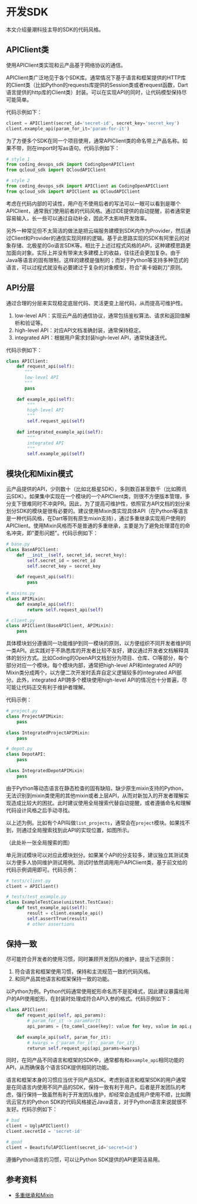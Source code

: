 # 开发SDK

本文介绍量潮科技主导的SDK的代码风格。

## APIClient类

使用APIClient类实现和云产品基于网络协议的通信。

APIClient类广泛地见于各个SDK库。通常情况下基于语言和框架提供的HTTP库的Client类（比如Python的requests库提供的Session类或者request函数，Dart语言提供的http库的Client类）封装。可以在实现API的同时，让代码模型保持尽可能简单。

代码示例如下：

```python
client = APIClient(secret_id='secret-id', secret_key='secret_key')
client.example_api(param_for_it='param-for-it')
```

为了方便多个SDK在同一个项目使用，通常APIClient类的命名带上产品名称。如果不带，则在import时写as语句。代码示例如下：

```python
# style 1
from coding_devops_sdk import CodingOpenAPIClient
from qcloud_sdk import QCloudAPIClient

# style 2
from coding_devops_sdk import APIClient as CodingOpenAPIClient
from qcloud_sdk import APIClient as QCloudAPIClient
```

考虑在代码内部的可读性，用户在不使用后者的写法可以一眼可以看到是哪个APIClient，通常我们使用前者的代码风格。通过IDE提供的自动提醒，前者通常更容易输入，长一些可以通过自动补全，因此不太影响开发效率。

另外一种常见但不太简洁的做法是把云端服务建模到SDK内作为Provider，然后通过Client和Provider的通信实现同样的逻辑。基于此思路实现的SDK有阿里云的对象存储、北极星的Go语言SDK等。相比于上述过程式风格的API，这种建模思路更加面向对象。实际上并没有带来太多建模上的收益，往往还会更加复杂。由于Java等语言的固有限制，这样的建模是强制的；而对于Python等支持多种范式的语言，可以过程式就没有必要建过于复杂的对象模型，符合"奥卡姆剃刀"原则。

## API分层

通过合理的分层来实现稳定底层代码、灵活更变上层代码，从而提高可维护性。

1. low-level API：实现云产品的通信协议，通常包括鉴权算法、请求和返回值解析和验证等。
2. high-level API：对应API文档准确封装，通常保持稳定。
3. integrated API：根据用户需求封装high-level API，通常快速迭代。

代码示例如下：

```python
class APIClient:
    def request_api(self):
       """
       low-level API
       """
       pass
       
    def example_api(self):
        """
        high-level API
        """
        self.request_api(self)
    
    def integrated_example_api(self):
        """
        integrated API
        """
        self.example_api(self)
```       

## 模块化和Mixin模式

云产品提供的API，少则数十（比如北极星SDK），多则数百甚至数千（比如腾讯云SDK）。如果集中实现在一个模块的一个APIClient类，则很不方便版本管理，多分支下很难同时不冲突PR。因此，为了提高可维护性，依照官方API文档的划分来划分SDK的模块是很有必要的。建议使用Mixin类实现具体API（在Python等语言是一种代码风格，在Dart等则有原生mixin支持），通过多重继承实现用户使用的APIClient。使用Mixin风格而不是普通的多重继承，主要是为了避免处理潜在的命名冲突，即"菱形问题"。代码示例如下：

```python
# base.py
class BaseAPIClient:
    def __init__(self, secret_id, secret_key):
        self.secret_id = secret_id
        self.secret_key = secret_key
    
    def request_api(self):
        pass
        
# mixins.py
class APIMixin:
    def example_api(self):
        return self.request_api(self)

# client.py
class APIClient(BaseAPIClient, APIMixin):
    pass
```

具体模块划分遵循同一功能维护到同一模块的原则，以方便组织不同开发者维护同一类API。此实践对于不熟悉库的开发者比较不友好，建议通过开发者文档解释具体的划分方式。比如Coding的OpenAPI文档划分为项目、仓库、CI等部分，每个部分对应一个模块。每个模块内部，通常把high-level API和integrated API的Mixin类分成两个，以方便二次开发时丢弃自定义逻辑较多的integrated API部分。此外，integrated API跨多个模块使用high-level API的情况也十分普遍，尽可能让代码正交有利于维护者理解。

代码示例：

```python
# project.py
class ProjectAPIMixin:
    pass
   
class IntegratedProjectAPIMixin:
    pass

# depot.py
class DepotAPI:
    pass
    
class IntegratedDepotAPIMixin:
    pass
```

由于Python等动态语言在静态检查的固有缺陷，缺少原生mixin支持的Python，无法识别到mixin类使用的其他mixin或者上层API，从而对新加入的开发者理解实现造成比较大的困扰。此时建议使用全局搜索代替自动提醒，或者遵循命名和理解代码设计风格之后手动寻找。

以上述为例。比如有个API叫做`list_projects`，通常会在`project`模块。如果找不到，则通过全局搜索找到此API的实现位置，如图所示。

（此处补一张全局搜索的图）

单元测试模块可以对应此模块划分。如果某个API的分支较多，建议独立其测试类以方便多人协同维护测试用例。测试时依然调用用户APIClient类，基于前文给的代码示例调用即可。代码示例：

```python
# tests/client.py
client = APIClient()

# tests/test_example.py
class ExampleTestCase(uniitest.TestCase):
    def test_example_api(self):
        result = client.example_api()
        self.assertTrue(result)
        # other assertions
```

## 保持一致

尽可能符合开发者的使用习惯，同时兼顾开发团队的维护，提出下述原则：

1. 符合语言和框架使用习惯，保持和主流规范一致的代码风格。
2. 和同产品其他语言和框架保持一致的功能。

以Python为例。Python代码通常使用蛇形命名而不是驼峰式，因此建议暴露给用户的API使用蛇形，在封装时处理成符合API入参的格式。代码示例如下：

```python
class APIClient:
    def request_api(self, api_params):
        # param_for_it -> paramForIt 
        api_params = {to_camel_case(key): value for key, value in api.params.items()}
      
    def example_api(self, param_for_it):
        # kwargs = {'param_for_it': param_for_it}
        returun self.request_api(api_params=kwargs)
```

同时，在同产品不同语言和框架的SDK中，通常都有和`example_api`相同功能的API，从而确保各个语言SDK提供相同的功能。

语言和框架本身的习惯应当优于同产品SDK。考虑到语言和框架SDK的用户通常是在同语言内使用不同产品的SDK，保持一致有利于用户。后者是开发团队的考虑，强行保持一致虽然有利于开发团队维护，却经常会造成用户使用不顺，比如腾讯云官方的Python SDK的代码风格接近Java语言，对于Python语言来说就很不友好。代码示例如下：

```python
# bad
client = UglyAPIClient()
client.secretId = 'secret-id'

# good
client = BeautifulAPIClient(secret_id='secret=id')
```

遵循Python语言的习惯，可以让Python SDK提供的API更简洁易用。

## 参考资料

- [多重继承和Mixin](https://blog.hszofficial.site/TutorialForPython/语法篇/面向对象惯用法/多重继承和Mixin.html#:~:text=Mixin是一种非常谨慎的多重继承用法%2C它的特点是%3A%201%20Mixin%20类是单一职责的%202,Mixin%20类对宿主类一无所知%203%20不存在超类方法调用%28super%29以避免引入%20MRO%20查找顺序问题)
